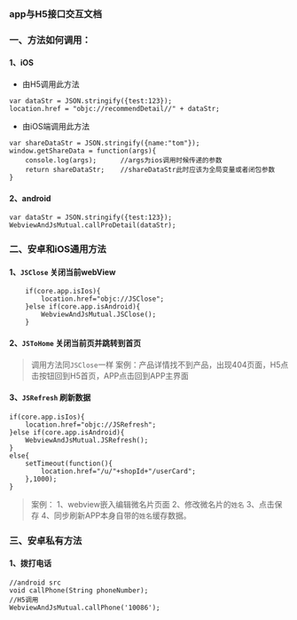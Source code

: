 ### app与H5接口交互文档

### 一、方法如何调用：
#### 1、iOS

+ 由H5调用此方法
```
var dataStr = JSON.stringify({test:123});
location.href = "objc://recommendDetail//" + dataStr;
```
+ 由iOS端调用此方法
```
var shareDataStr = JSON.stringify({name:"tom"});
window.getShareData = function(args){
	console.log(args);		//args为ios调用时候传递的参数
    return shareDataStr;	//shareDataStr此时应该为全局变量或者闭包参数
}
```

#### 2、android
```
var dataStr = JSON.stringify({test:123});
WebviewAndJsMutual.callProDetail(dataStr);
```


### 二、安卓和iOS通用方法

#### 1、`JSClose`  关闭当前webView
```
	if(core.app.isIos){
        location.href="objc://JSClose";
    }else if(core.app.isAndroid){
        WebviewAndJsMutual.JSClose();
    }
```

#### 2、`JSToHome`  关闭当前页并跳转到首页
> 调用方法同`JSClose`一样
案例：产品详情找不到产品，出现404页面，H5点击按钮回到H5首页，APP点击回到APP主界面

#### 3、`JSRefresh`  刷新数据
```
if(core.app.isIos){
    location.href="objc://JSRefresh";
}else if(core.app.isAndroid){
    WebviewAndJsMutual.JSRefresh();
}
else{
    setTimeout(function(){
        location.href="/u/"+shopId+"/userCard";
    },1000);
}
```
> 案例：
1、webview嵌入编辑微名片页面
2、修改微名片的`姓名`
3、点击保存
4、同步刷新APP本身自带的`姓名`缓存数据。


### 三、安卓私有方法

#### 1、拨打电话
```
//android src
void callPhone(String phoneNumber);
//H5调用
WebviewAndJsMutual.callPhone('10086');
```
